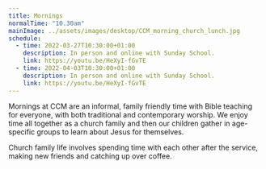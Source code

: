 ```yaml
---
title: Mornings
normalTime: "10.30am"
mainImage: ../assets/images/desktop/CCM_morning_church_lunch.jpg
schedule:
  - time: 2022-03-27T10:30:00+01:00
    description: In person and online with Sunday School.
    link: https://youtu.be/HeXyI-fGvTE
  - time: 2022-04-03T10:30:00+01:00
    description: In person and online with Sunday School.
    link: https://youtu.be/HeXyI-fGvTE
---
```

Mornings at CCM are an informal, family friendly time with Bible teaching for everyone, with both traditional and contemporary worship. We enjoy time all together as a church family and then our children gather in age-specific groups to learn about Jesus for themselves.

Church family life involves spending time with each other after the service, making new friends and catching up over coffee.
